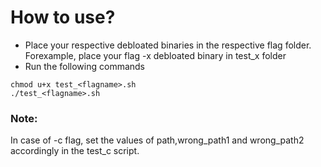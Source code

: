 # How to use?
- Place your respective debloated binaries in the respective flag folder. Forexample, place your flag -x debloated binary in test_x folder
- Run the following commands
```
chmod u+x test_<flagname>.sh
./test_<flagname>.sh
```
### Note:
In case of -c flag, set the values of path,wrong_path1 and wrong_path2 accordingly in the test_c script.
